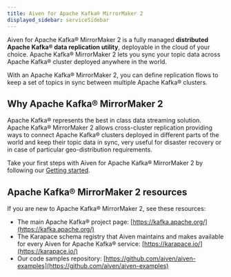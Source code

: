 ```yaml
---
title: Aiven for Apache Kafka® MirrorMaker 2
displayed_sidebar: serviceSidebar
---
```


Aiven for Apache Kafka® MirrorMaker 2 is a fully managed **distributed Apache Kafka® data replication utility**, deployable in the cloud of your choice. Apache Kafka® MirrorMaker 2 lets you sync your topic data across Apache Kafka® cluster deployed anywhere in the world.

With an Apache Kafka® MirrorMaker 2, you can define replication flows to
keep a set of topics in sync between multiple Apache Kafka® clusters.

## Why Apache Kafka® MirrorMaker 2

Apache Kafka® represents the best in class data streaming solution.
Apache Kafka® MirrorMaker 2 allows cross-cluster replication providing
ways to connect Apache Kafka® clusters deployed in different parts of
the world and keep their topic data in sync, very useful for disaster
recovery or in case of particular geo-distribution requirements.

Take your first steps with Aiven for Apache Kafka® MirrorMaker 2 by
following our [Getting started](/docs/products/kafka/kafka-mirrormaker/get-started).

## Apache Kafka® MirrorMaker 2 resources

If you are new to Apache Kafka® MirrorMaker 2, see these resources:

-   The main Apache Kafka® project page: [https://kafka.apache.org/](https://kafka.apache.org/)
-   The Karapace schema registry that Aiven maintains and makes
    available for every Aiven for Apache Kafka® service:
    [https://karapace.io/](https://karapace.io/)
-   Our code samples repository:
    [https://github.com/aiven/aiven-examples](https://github.com/aiven/aiven-examples)
